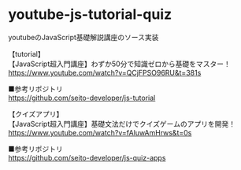 # youtube-js-tutorial-quiz

youtubeのJavaScript基礎解説講座のソース実装

【tutorial】<br>
【JavaScript超入門講座】わずか50分で知識ゼロから基礎をマスター！<br>
https://www.youtube.com/watch?v=QCjFPSO96RU&t=381s

■参考リポジトリ<br>
https://github.com/seito-developer/js-tutorial

【クイズアプリ】<br>
【JavaScript超入門講座】基礎文法だけでクイズゲームのアプリを開発！<br>
https://www.youtube.com/watch?v=fAluwAmHrws&t=0s

■参考リポジトリ<br>
https://github.com/seito-developer/js-quiz-apps
